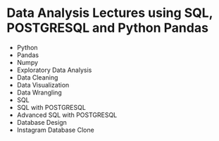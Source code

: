 # Data Analysis Lectures using SQL, POSTGRESQL and Python Pandas
* Python
* Pandas
* Numpy
* Exploratory Data Analysis
* Data Cleaning
* Data Visualization
* Data Wrangling
* SQL
* SQL with POSTGRESQL
* Advanced SQL with POSTGRESQL
* Database Design
* Instagram Database Clone
  
